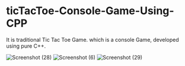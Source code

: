 # ticTacToe-Console-Game-Using-CPP
It is traditional Tic Tac Toe Game.
which is a console Game,
 developed using pure C++.
 
 




![Screenshot (28)](https://user-images.githubusercontent.com/39596152/229277704-d4c89017-794a-472d-8062-03ea7be0156a.png)
![Screenshot (6)](https://user-images.githubusercontent.com/39596152/229277711-e39d6620-612e-4453-adf5-96e9876889e5.png)
![Screenshot (29)](https://user-images.githubusercontent.com/39596152/229277713-da4f8c6b-190d-4fe8-a367-d485085664b2.png)
